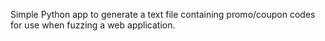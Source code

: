 Simple Python app to generate a text file containing promo/coupon codes for use when fuzzing a web application.

